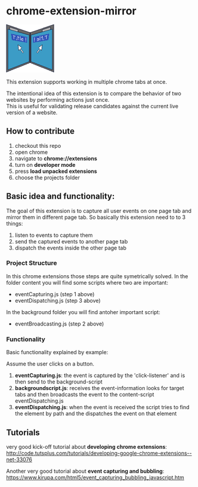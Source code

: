 # chrome-extension-mirror

![url-patcher icon](icons/icon128.png)

This extension supports working in multiple chrome tabs at once.  

The intentional idea of this extension is to compare the behavior of two websites by performing actions just once.  
This is useful for validating release candidates against the current live version of a website. 

## How to contribute
1. checkout this repo
2. open chrome 
3. navigate to **chrome://extensions**
4. turn on **developer mode**
5. press **load unpacked extensions**
6. choose the projects folder

## Basic idea and functionality:
The goal of this extension is to capture all user events on one page tab and mirror them in different page tab.
So basically this extension need to to 3 things:
 1. listen to events to capture them
 2. send the captured events to another page tab
 3. dispatch the events inside the other page tab

### Project Structure
In this chrome extensions those steps are quite symetrically solved.
In the folder content you will find some scripts where two are important:
 * eventCapturing.js (step 1 above)
 * eventDispatching.js (step 3 above)

In the background folder you will find antoher important script:
* eventBroadcasting.js (step 2 above)

### Functionality
Basic functionality explained by example:

Assume the user clicks on a button.

 1. **eventCapturing.js**: the event is captured by the 'click-listener' and is then send to the background-script
 2. **backgroundscript.js**: receives the event-information looks for target tabs and then broadcasts the event to the content-script eventDispatching.js
 3. **eventDispatching.js**: when the event is received the script tries to find the element by path and the dispatches the event on that element

## Tutorials 
very good kick-off tutorial about **developing chrome extensions**:
http://code.tutsplus.com/tutorials/developing-google-chrome-extensions--net-33076

Another very good tutorial about **event capturing and bubbling**:
https://www.kirupa.com/html5/event_capturing_bubbling_javascript.htm
